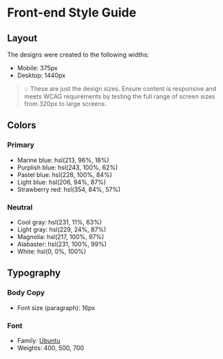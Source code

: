 # Front-end Style Guide

## Layout

The designs were created to the following widths:

- Mobile: 375px
- Desktop: 1440px

> 💡 These are just the design sizes. Ensure content is responsive and meets WCAG requirements by testing the full range of screen sizes from 320px to large screens.

## Colors

### Primary

- Marine blue: hsl(213, 96%, 18%)
- Purplish blue: hsl(243, 100%, 62%)
- Pastel blue: hsl(228, 100%, 84%)
- Light blue: hsl(206, 94%, 87%)
- Strawberry red: hsl(354, 84%, 57%)

### Neutral

- Cool gray: hsl(231, 11%, 63%)
- Light gray: hsl(229, 24%, 87%)
- Magnolia: hsl(217, 100%, 97%)
- Alabaster: hsl(231, 100%, 99%)
- White: hsl(0, 0%, 100%)

## Typography

### Body Copy

- Font size (paragraph): 16px

### Font

- Family: [Ubuntu](https://fonts.google.com/specimen/Ubuntu)
- Weights: 400, 500, 700